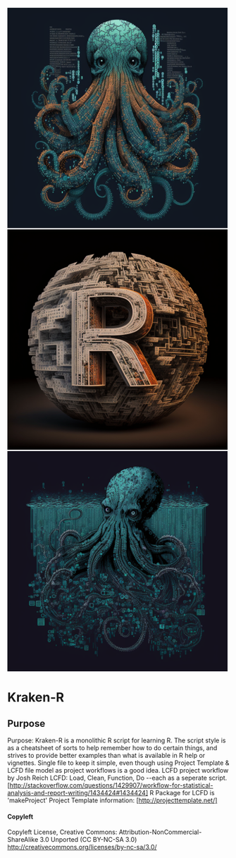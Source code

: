 <img src="/images/Kraken-R-Logo-1.png" alt="Logo generated using Midjourney Image Generator" title="R Logo" width="500" height="500"/><img src="/images/R-Logo.png" alt="Logo generated using Midjourney Image Generator" title="R Logo" width="500" height="500"/><img src="/images/Kraken-R-Logo-2.png" alt="Logo generated using Midjourney Image Generator" title="R Logo" width="500" height="500"/>

# Kraken-R

## Purpose 
Purpose: Kraken-R is a monolithic R script for learning R.
The script style is as a cheatsheet of sorts to help remember how to do
certain things, and strives to provide better examples than what is
available in R help or vignettes.
Single file to keep it simple,
even though using Project Template & LCFD file model as project workflows is a good idea.
LCFD project workflow by Josh Reich
LCFD: Load, Clean, Function, Do --each as a seperate script.
[http://stackoverflow.com/questions/1429907/workflow-for-statistical-analysis-and-report-writing/1434424#1434424]
R Package for LCFD is 'makeProject'
Project Template information:
[http://projecttemplate.net/]


#### Copyleft
Copyleft License, Creative Commons:
Attribution-NonCommercial-ShareAlike 3.0 Unported (CC BY-NC-SA 3.0)
http://creativecommons.org/licenses/by-nc-sa/3.0/
